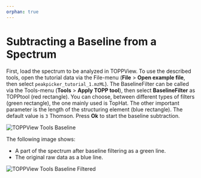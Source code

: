 ```yaml
---
orphan: true
---
```

Subtracting a Baseline from a Spectrum
=====================================

First, load the spectrum to be analyzed in TOPPView. To use the described tools, open the tutorial data via the
File-menu (**File** > **Open example file**, then select `peakpicker_tutorial_1.mzML`). The BaselineFilter can be called via
the Tools-menu (**Tools** > **Apply TOPP tool**), then select **BaselineFilter** as TOPPtool (red rectangle). You can choose,
between different types of filters (green rectangle), the one mainly used is TopHat. The other important parameter is
the length of the structuring element (blue rectangle). The default value is `3` Thomson. Press **Ok** to start the baseline
subtraction.

![TOPPView Tools Baseline](/_images/tutorials/topp/TOPPView_tools_baseline.png)

The following image shows:
- A part of the spectrum after baseline filtering as a green line.
- The original raw data as a blue line.

![TOPPView Tools Baseline Filtered](/_images/tutorials/topp/TOPPView_tools_baseline_filtered.png)
